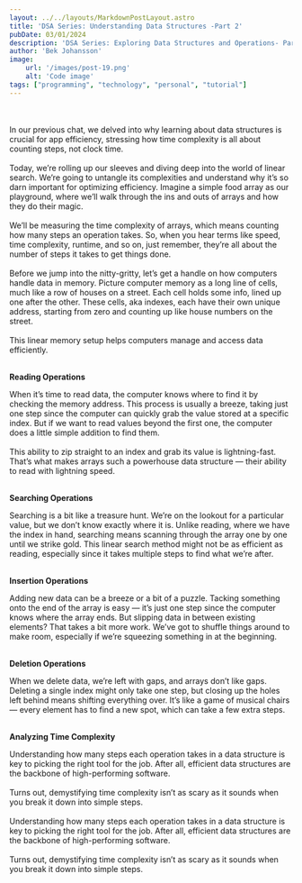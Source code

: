 ```yaml
---
layout: ../../layouts/MarkdownPostLayout.astro
title: 'DSA Series: Understanding Data Structures -Part 2'
pubDate: 03/01/2024
description: 'DSA Series: Exploring Data Structures and Operations- Part 2 '
author: 'Bek Johansson'
image:
    url: '/images/post-19.png'
    alt: 'Code image'
tags: ["programming", "technology", "personal", "tutorial"]
---
```

<br>
<br>
In our previous chat, we delved into why learning about data structures is crucial for app efficiency, stressing how time complexity is all about counting steps, not clock time.
<br>
<br>
Today, we’re rolling up our sleeves and diving deep into the world of linear search. We’re going to untangle its complexities and understand why it’s so darn important for optimizing efficiency. Imagine a simple food array as our playground, where we’ll walk through the ins and outs of arrays and how they do their magic.
<br>
<br>
We’ll be measuring the time complexity of arrays, which means counting how many steps an operation takes. So, when you hear terms like speed, time complexity, runtime, and so on, just remember, they’re all about the number of steps it takes to get things done.
<br>
<br>
Before we jump into the nitty-gritty, let’s get a handle on how computers handle data in memory. Picture computer memory as a long line of cells, much like a row of houses on a street. Each cell holds some info, lined up one after the other. These cells, aka indexes, each have their own unique address, starting from zero and counting up like house numbers on the street.
<br>
<br>
This linear memory setup helps computers manage and access data efficiently.
<br>
<br>

**Reading Operations**

When it’s time to read data, the computer knows where to find it by checking the memory address. This process is usually a breeze, taking just one step since the computer can quickly grab the value stored at a specific index. But if we want to read values beyond the first one, the computer does a little simple addition to find them.
<br>
<br>
This ability to zip straight to an index and grab its value is lightning-fast. That’s what makes arrays such a powerhouse data structure — their ability to read with lightning speed.
<br>
<br>

**Searching Operations**


Searching is a bit like a treasure hunt. We’re on the lookout for a particular value, but we don’t know exactly where it is. Unlike reading, where we have the index in hand, searching means scanning through the array one by one until we strike gold. This linear search method might not be as efficient as reading, especially since it takes multiple steps to find what we’re after.
<br>
<br>

**Insertion Operations**


Adding new data can be a breeze or a bit of a puzzle. Tacking something onto the end of the array is easy — it’s just one step since the computer knows where the array ends. But slipping data in between existing elements? That takes a bit more work. We’ve got to shuffle things around to make room, especially if we’re squeezing something in at the beginning.
<br>
<br>

**Deletion Operations**

When we delete data, we’re left with gaps, and arrays don’t like gaps. Deleting a single index might only take one step, but closing up the holes left behind means shifting everything over. It’s like a game of musical chairs — every element has to find a new spot, which can take a few extra steps.
<br>
<br>

**Analyzing Time Complexity**


Understanding how many steps each operation takes in a data structure is key to picking the right tool for the job. After all, efficient data structures are the backbone of high-performing software.
<br>
<br>
Turns out, demystifying time complexity isn’t as scary as it sounds when you break it down into simple steps.
<br>
<br>
Understanding how many steps each operation takes in a data structure is key to picking the right tool for the job. After all, efficient data structures are the backbone of high-performing software.
<br>
<br>
Turns out, demystifying time complexity isn’t as scary as it sounds when you break it down into simple steps.
